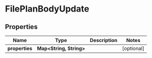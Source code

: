 
# FilePlanBodyUpdate

## Properties
Name | Type | Description | Notes
------------ | ------------- | ------------- | -------------
**properties** | **Map&lt;String, String&gt;** |  |  [optional]



